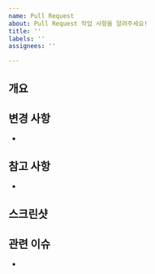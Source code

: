 ```yaml
---
name: Pull Request
about: Pull Request 작업 사항을 알려주세요!
title: ''
labels: ''
assignees: ''

---
```


## 개요



## 변경 사항

- 

## 참고 사항

- 

## 스크린샷



## 관련 이슈

- 
